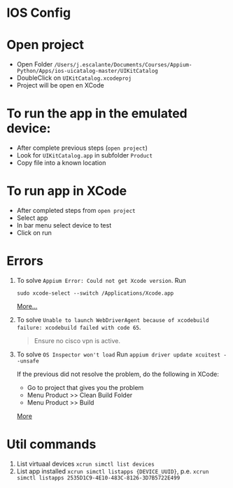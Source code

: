 # IOS Config

# Open project
- Open Folder `/Users/j.escalante/Documents/Courses/Appium-Python/Apps/ios-uicatalog-master/UIKitCatalog`
- DoubleClick on `UIKitCatalog.xcodeproj`
- Project will be open en XCode


# To run the app in the emulated device:
- After complete previous steps (`open project`)
- Look for `UIKitCatalog.app` in subfolder `Product`
- Copy file into a known location

# To run app in XCode
- After completed steps from `open project`
- Select app 
- In bar menu select device to test
- Click on run

# Errors

1. To solve `Appium Error: Could not get Xcode version`. Run
    ```
    sudo xcode-select --switch /Applications/Xcode.app
    ```
    [More...](https://stackoverflow.com/questions/32724616/appium-error-could-not-get-xcode-version)

2. To solve `Unable to launch WebDriverAgent because of xcodebuild failure: xcodebuild failed with code 65`. 
    > Ensure no cisco vpn is active.

3. To solve `OS Inspector won't load`
Run
    `appium driver update xcuitest --unsafe`

    If the previous did not resolve the problem, do the following in XCode:
    - Go to project that gives you the problem
    - Menu Product >> Clean Build Folder
    - Menu Product >> Build

    [More](https://stackoverflow.com/questions/44159951/unable-to-launch-webdriveragent-because-of-xcodebuild-failure-xcodebuild-failed)



# Util commands
1. List virtuaal devices `xcrun simctl list devices`
2. List app installed `xcrun simctl listapps {DEVICE_UUID}`, p.e. `xcrun simctl listapps 2535D1C9-4E10-483C-8126-3D7B5722E499`
